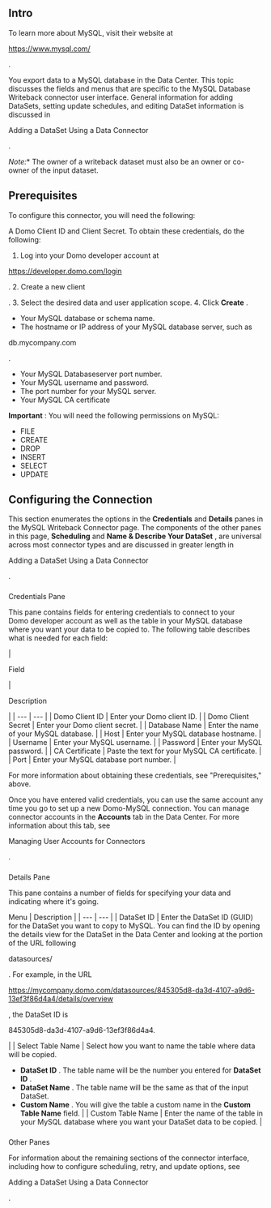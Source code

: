 

Intro
-------

To learn more about MySQL, visit their website at

https://www.mysql.com/

.


 You export data to a MySQL database in the Data Center. This topic discusses the fields and menus that are specific to the MySQL Database Writeback connector user interface. General information for adding DataSets, setting update schedules, and editing DataSet information is discussed in

Adding a DataSet Using a Data Connector

.

*Note:**
 The owner of a writeback dataset must also be an owner or co-owner of the input dataset.

Prerequisites
---------------

To configure this connector, you will need the following:

 A Domo Client ID and Client Secret. To obtain these credentials, do the following:

1. Log into your Domo developer account at

 https://developer.domo.com/login

 .
	2. Create a new client

 .
	3. Select the desired data and user application scope.
	4. Click
	 **Create**
	 .
* Your MySQL database or schema name.
* The hostname or IP address of your MySQL database server, such as


 db.mycompany.com


 .
* Your MySQL Databaseserver port number.
* Your MySQL username and password.
* The port number for your MySQL server.
* Your MySQL CA certificate


**Important**
 : You will need the following permissions on MySQL:
 * FILE
* CREATE
* DROP
* INSERT
* SELECT
* UPDATE

Configuring the Connection
----------------------------


 This section enumerates the options in the
 **Credentials**
 and
 **Details**
 panes in the MySQL Writeback Connector page. The components of the other panes in this page,
 **Scheduling**
 and
 **Name & Describe Your DataSet**
 , are universal across most connector types and are discussed in greater length in

Adding a DataSet Using a Data Connector

.


###

Credentials Pane


 This pane contains fields for entering credentials to connect to your Domo developer account as well as the table in your MySQL database where you want your data to be copied to. The following table describes what is needed for each field:


|

Field

|

Description

|
| --- | --- |
|
 Domo Client ID
  |
 Enter your Domo client ID.
  |
|
 Domo Client Secret
  |
 Enter your Domo client secret.
  |
|
 Database Name
  |
 Enter the name of your MySQL database.
  |
|
 Host
  |
 Enter your MySQL database hostname.
  |
|
 Username
  |
 Enter your MySQL username.
  |
|
 Password
  |
 Enter your MySQL password.
  |
|
 CA Certificate
  |
 Paste the text for your MySQL CA certificate.
  |
|
 Port
  |
 Enter your MySQL database port number.
  |

For more information about obtaining these credentials, see "Prerequisites," above.

Once you have entered valid credentials, you can use the same account any time you go to set up a new Domo-MySQL connection. You can manage connector accounts in the
 **Accounts**
 tab in the Data Center. For more information about this tab, see

Managing User Accounts for Connectors

.


###
 Details Pane

This pane contains a number of fields for specifying your data and indicating where it's going.


 Menu
  |
 Description
  |
| --- | --- |
|
 DataSet ID
  |
 Enter the DataSet ID (GUID) for the DataSet you want to copy to MySQL. You can find the ID by opening the details view for the DataSet in the Data Center and looking at the portion of the URL following

datasources/

. For example, in the URL

https://mycompany.domo.com/datasources/845305d8-da3d-4107-a9d6-13ef3f86d4a4/details/overview

, the DataSet ID is

845305d8-da3d-4107-a9d6-13ef3f86d4a4.

|
|
 Select Table Name
  |
 Select how you want to name the table where data will be copied.
 * **DataSet ID**
 . The table name will be the number you entered for
 **DataSet ID**
 .
* **DataSet Name**
 . The table name will be the same as that of the input DataSet.
* **Custom Name**
 . You will give the table a custom name in the
 **Custom Table Name**
 field.
 |
|
 Custom Table Name
  |
 Enter the name of the table in your MySQL database where you want your DataSet data to be copied.
  |


###
 Other Panes

For information about the remaining sections of the connector interface, including how to configure scheduling, retry, and update options, see

Adding a DataSet Using a Data Connector

.


